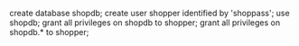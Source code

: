  create database shopdb;
 create user shopper identified by 'shoppass';
 use shopdb;
 grant all privileges on shopdb to shopper;
 grant all privileges on shopdb.* to shopper;